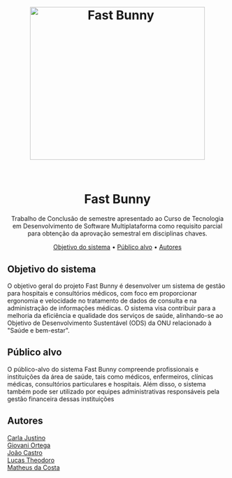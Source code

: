 <h1 align="center">
  <br>
  <img src="https://i.ibb.co/YtFZh6J/Fastbunny.jpg" alt="Fast Bunny" height="350" width="400">
  <br><br>
</h1>

<h1 align="center">Fast Bunny</h1>
<p align="center">Trabalho de Conclusão de semestre apresentado ao Curso de Tecnologia em
Desenvolvimento de Software Multiplataforma como requisito parcial para obtenção
da aprovação semestral em disciplinas chaves.
</p>
<p align="center">
 <a href="#objetivo">Objetivo do sistema</a> •
 <a href="#publico-alvo">Público alvo</a> •
 <a href="#autor">Autores</a>
</p>

## Objetivo do sistema
<p align="left">O objetivo geral do projeto Fast Bunny é desenvolver um sistema de gestão para hospitais e consultórios médicos, com foco em proporcionar ergonomia e velocidade no tratamento de dados de consulta e na administração de informações médicas. O sistema visa contribuir para a melhoria da eficiência e qualidade dos serviços de saúde, alinhando-se ao Objetivo de Desenvolvimento Sustentável (ODS) da ONU relacionado à "Saúde e bem-estar".</p>

## Público alvo 
<p align="left">O público-alvo do sistema Fast Bunny compreende profissionais e instituições da área de saúde, tais como médicos, enfermeiros, clínicas médicas, consultórios particulares e hospitais. Além disso, o sistema também pode ser utilizado por equipes administrativas responsáveis pela gestão financeira dessas instituições </p>

## Autores
<p align="left">
 <a href="#Carla">Carla Justino</a>
 <br>
 <a href="#Giovani">Giovani Ortega</a>
 <br>
 <a href="#Joao">João Castro</a>
 <br>
 <a href="#Lucas">Lucas Theodoro</a>
  <br>
 <a href="#Matheus">Matheus da Costa</a>
</p>


